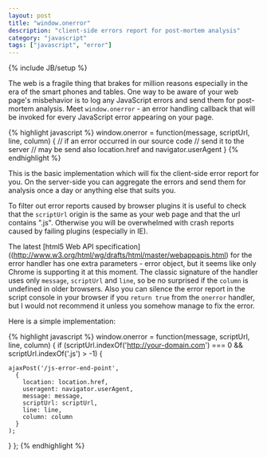 ```yaml
---
layout: post
title: "window.onerror"
description: "client-side errors report for post-mortem analysis"
category: "javascript"
tags: ["javascript", "error"]
---
```

{% include JB/setup %}

The web is a fragile thing that brakes for million reasons especially in the era of the smart phones and tables. One way to be aware of your web page's misbehavior is to log any JavaScript errors and send them for post-mortem analysis. Meet `window.onerror` - an error handling callback that will be invoked for every JavaScript error appearing on your page.

{% highlight javascript %}
window.onerror = function(message, scriptUrl, line, column) {
  // if an error occurred in our source code
  // send it to the server
  // may be send also location.href and navigator.userAgent
}
{% endhighlight %}

This is the basic implementation which will fix the client-side error report for you. On the server-side you can aggregate the errors and send them for analysis once a day or anything else that suits you.

To filter out error reports caused by browser plugins it is useful to check that the `scriptUrl` origin is the same as your web page and that the url contains ".js". Otherwise you will be overwhelmed with crash reports caused by failing plugins (especially in IE).

The latest [html5 Web API specification]((http://www.w3.org/html/wg/drafts/html/master/webappapis.html) for the error handler has one extra parameters - error object, but it seems like only Chrome is supporting it at this moment. The classic signature of the handler uses only `message`, `scriptUrl` and `line`, so be no surprised if the `column` is undefined in older browsers. Also you can silence the error report in the script console in your browser if you `return true` from the `onerror` handler, but I would not recommend it unless you somehow manage to fix the error.

Here is a simple implementation:

{% highlight javascript %}
window.onerror = function(message, scriptUrl, line, column) {
  if (scriptUrl.indexOf('http://your-domain.com') === 0 
    && scriptUrl.indexOf('.js') > -1) {
    
    ajaxPost('/js-error-end-point',
      {
        location: location.href,
        useragent: navigator.userAgent,
        message: message,
        scriptUrl: scriptUrl,
        line: line,
        column: column
      }
    );
  }
};
{% endhighlight %}


